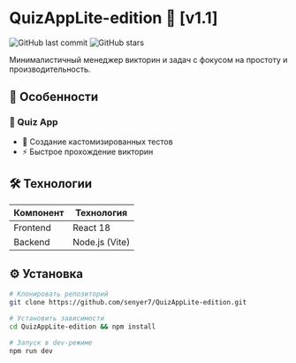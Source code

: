 # QuizAppLite-edition 🚀 [v1.1]

![GitHub last commit](https://img.shields.io/github/last-commit/senyer7/QuizAppLite-edition?color=purple) 
![GitHub stars](https://img.shields.io/github/stars/senyer7/QuizAppLite-edition?style=social)

Минималистичный менеджер викторин и задач с фокусом на простоту и производительность. 

## 🌟 Особенности

### 🧩 Quiz App
- 🎯 Создание кастомизированных тестов
- ⚡️ Быстрое прохождение викторин

## 🛠 Технологии
| Компонент       | Технология         |
|-----------------|--------------------|
| Frontend        | React 18 |
| Backend         | Node.js (Vite)  |

## ⚙️ Установка
```bash
# Клонировать репозиторий
git clone https://github.com/senyer7/QuizAppLite-edition.git

# Установить зависимости
cd QuizAppLite-edition && npm install

# Запуск в dev-режиме
npm run dev
